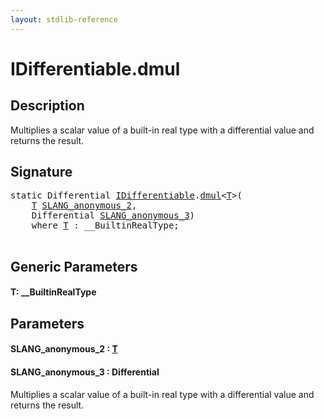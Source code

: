 ```yaml
---
layout: stdlib-reference
---
```


# IDifferentiable\.dmul

## Description

Multiplies a scalar value of a built-in real type with a differential value and returns the result.




## Signature 

<pre>
<span class='code_keyword'>static</span> Differential <a href="index.html" class="code_type">IDifferentiable</a>.<a href="dmul.html">dmul</a>&lt;<a href="dmul.html#typeparam-T" class="code_type">T</a>&gt;(
    <a href="dmul.html#typeparam-T" class="code_type">T</a> <a href="dmul.html#decl-SLANG_anonymous_2" class="code_param">SLANG_anonymous_2</a>,
    Differential <a href="dmul.html#decl-SLANG_anonymous_3" class="code_param">SLANG_anonymous_3</a>)
    <span class='code_keyword'>where</span> <a href="dmul.html#typeparam-T" class="code_type">T</a> : __BuiltinRealType;

</pre>

## Generic Parameters

####  <a id="typeparam-T"></a>T: \_\_BuiltinRealType

## Parameters

####  <a id="decl-SLANG_anonymous_2"></a>SLANG\_anonymous\_2  : [T](dmul.html#typeparam-T)
####  <a id="decl-SLANG_anonymous_3"></a>SLANG\_anonymous\_3  : Differential
Multiplies a scalar value of a built-in real type with a differential value and returns the result.


